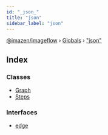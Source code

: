 ```yaml
---
id: "_json_"
title: "json"
sidebar_label: "json"
---
```


[@imazen/imageflow](../index.md) › [Globals](../globals.md) › ["json"](_json_.md)

## Index

### Classes

* [Graph](../classes/_json_.graph.md)
* [Steps](../classes/_json_.steps.md)

### Interfaces

* [edge](../interfaces/_json_.edge.md)
